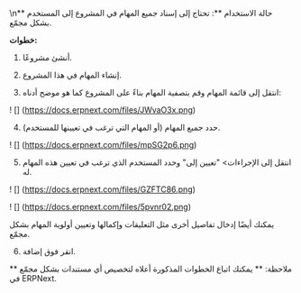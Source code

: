 \n** حالة الاستخدام **: تحتاج إلى إسناد جميع المهام في المشروع إلى المستخدم بشكل مجمّع.

**خطوات:**

1) أنشئ مشروعًا.

2) إنشاء المهام في هذا المشروع.

3) انتقل إلى قائمة المهام وقم بتصفية المهام بناءً على المشروع كما هو موضح أدناه:

! [] (https://docs.erpnext.com/files/JWvaO3x.png)

4) حدد جميع المهام (أو المهام التي ترغب في تعيينها للمستخدم).

! [] (https://docs.erpnext.com/files/mpSG2p6.png)

5) انتقل إلى الإجراءات> "تعيين إلى" وحدد المستخدم الذي ترغب في تعيين هذه المهام له.

! [] (https://docs.erpnext.com/files/GZFTC86.png)

! [] (https://docs.erpnext.com/files/5pvnr02.png)

يمكنك أيضًا إدخال تفاصيل أخرى مثل التعليقات وإكمالها وتعيين أولوية المهام بشكل مجمّع.

6) انقر فوق إضافة.

** ملاحظة: ** يمكنك اتباع الخطوات المذكورة أعلاه لتخصيص أي مستندات بشكل مجمّع في ERPNext.
